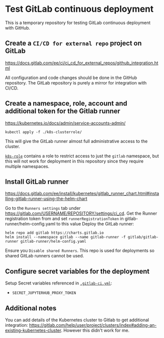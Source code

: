 # Test GitLab continuous deployment

This is a temporary repository for testing GitLab continuous deployment with GitHub.


## Create a `CI/CD for external repo` project on GitLab

https://docs.gitlab.com/ee/ci/ci_cd_for_external_repos/github_integration.html

All configuration and code changes should be done in the GitHub repository.
The GitLab repository is purely a mirror for integration with CI/CD.


## Create a namespace, role, account and additional token for the Gitlab runner

https://kubernetes.io/docs/admin/service-accounts-admin/

    kubectl apply -f ./k8s-clusterrole/

This will give the GitLab runner almost full administrative access to the cluster.

[`k8s-role`](./k8s-role/) contains a role to restrict access to just the `gitlab` namespace, but this will not work for deployment in this repository since they require multiple namespaces.


## Install GitLab runner

https://docs.gitlab.com/ee/install/kubernetes/gitlab_runner_chart.html#installing-gitlab-runner-using-the-helm-chart

Go to the `Runners settings` tab under https://gitlab.com/USERNAME/REPOSITORY/settings/ci_cd.
Get the Runner registration token from and set `runnerRegistrationToken` in gitlab-runner/helm-config.yaml to this value
Deploy the GitLab runner:

    helm repo add gitlab https://charts.gitlab.io
    helm install --namespace gitlab --name gitlab-runner -f gitlab/gitlab-runner gitlab-runner/helm-config.yaml

Ensure you `Disable shared Runners`.
This repo is used for deployments so shared GitLab runners cannot be used.


## Configure secret variables for the deployment

Setup Secret variables referenced in [`.gitlab-ci.yml`](.gitlab-ci.yml):
- `SECRET_JUPYTERHUB_PROXY_TOKEN`


## Additional notes

You can add details of the Kubernetes cluster to Gitlab to get additional integration: https://gitlab.com/help/user/project/clusters/index#adding-an-existing-kubernetes-cluster.
However this didn't work for me.

